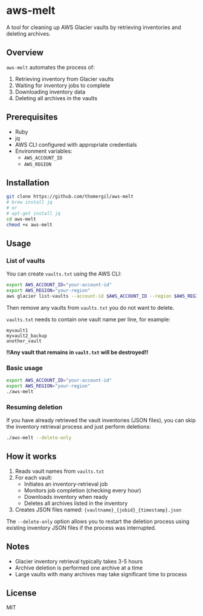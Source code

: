 # aws-melt

A tool for cleaning up AWS Glacier vaults by retrieving inventories and deleting archives.

## Overview

`aws-melt` automates the process of:

1. Retrieving inventory from Glacier vaults
2. Waiting for inventory jobs to complete
3. Downloading inventory data
4. Deleting all archives in the vaults

## Prerequisites

- Ruby
- jq
- AWS CLI configured with appropriate credentials
- Environment variables:
  - `AWS_ACCOUNT_ID`
  - `AWS_REGION`

## Installation

```bash
git clone https://github.com/thomergil/aws-melt
# brew install jq
# or
# apt-get install jq
cd aws-melt
chmod +x aws-melt
```

## Usage

### List of vaults

You can create `vaults.txt` using the AWS CLI:

```bash
export AWS_ACCOUNT_ID="your-account-id"
export AWS_REGION="your-region"
aws glacier list-vaults --account-id $AWS_ACCOUNT_ID --region $AWS_REGION | jq -r '.VaultList[].VaultName'
```

Then remove any vaults from `vaults.txt` you do not want to delete. 

`vaults.txt` needs to contain one vault name per line, for example:

```
myvault1
myvault2_backup
another_vault
```

**!!Any vault that remains in `vault.txt` will be destroyed!!**

### Basic usage

```bash
export AWS_ACCOUNT_ID="your-account-id"
export AWS_REGION="your-region"
./aws-melt
```

### Resuming deletion

If you have already retrieved the vault inventories (JSON files), you can skip the inventory retrieval process and just perform deletions:

```bash
./aws-melt --delete-only
```

## How it works

1. Reads vault names from `vaults.txt`
2. For each vault:
   - Initiates an inventory-retrieval job
   - Monitors job completion (checking every hour)
   - Downloads inventory when ready
   - Deletes all archives listed in the inventory
3. Creates JSON files named: `{vaultname}_{jobid}_{timestamp}.json`

The `--delete-only` option allows you to restart the deletion process using existing inventory JSON files if the process was interrupted.

## Notes

- Glacier inventory retrieval typically takes 3-5 hours
- Archive deletion is performed one archive at a time
- Large vaults with many archives may take significant time to process

## License

MIT
